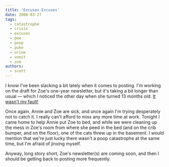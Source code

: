 ```yaml
---
title: 'Excuses Excuses'
date: 2008-03-27
tags:
  - catastrophe
  - crisis
  - excuses
  - pee
  - poop
  - puke
  - urine
  - vomit
  - zoe
authors:
  - scott
---
```


I know I've been slacking a bit lately when it comes to posting. I'm working on the draft for Zoe's one-year newsletter, but it's taking a bit longer than usual — which I noticed the other day when she turned 13 months old. [It wasn't my fault!](it-wasnt-my-fault/)

Once again, Annie and Zoe are sick, and once again I'm trying desperately not to catch it. I really can't afford to miss any more time at work. Tonight I came home to help Annie put Zoe to bed, and while we were cleaning up the mess in Zoe's room from where she peed in the bed (and on the crib bumper, and on the floor), one of the cats threw up in the basement. I would mention that we're just lucky there wasn't a poop catastrophe at the same time, but I'm afraid of jinxing myself.

Anyway, long story short, Zoe's newsletter(s) are coming soon, and then I should be getting back to posting more frequently.
